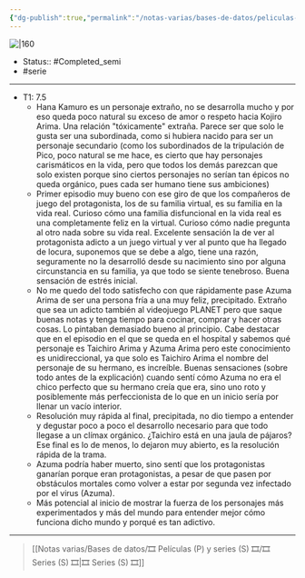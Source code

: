 ```yaml
---
{"dg-publish":true,"permalink":"/notas-varias/bases-de-datos/peliculas-p-y-series-s/s-buenas-noches-mundo/"}
---
```



![|160](https://m.media-amazon.com/images/M/MV5BOTdkN2ZjNGUtMDQ3Yi00YTBjLThhMTAtMWQ5NDljZTNhOTdmXkEyXkFqcGdeQXVyMTEzMTI1Mjk3._V1_SX300.jpg)

- Status:: #Completed_semi 
- #serie 

---

- T1: 7.5
	- Hana Kamuro es un personaje extraño, no se desarrolla mucho y por eso queda poco natural su exceso de amor o respeto hacia Kojiro Arima. Una relación "tóxicamente" extraña. Parece ser que solo le gusta ser una subordinada, como si hubiera nacido para ser un personaje secundario (como los subordinados de la tripulación de Pico, poco natural se me hace, es cierto que hay personajes carismáticos en la vida, pero que todos los demás parezcan que solo existen porque sino ciertos personajes no serían tan épicos no queda orgánico, pues cada ser humano tiene sus ambiciones)
	- Primer episodio muy bueno con ese giro de que los compañeros de juego del protagonista, los de su familia virtual, es su familia en la vida real. Curioso cómo una familia disfuncional en la vida real es una completamente feliz en la virtual. Curioso cómo nadie pregunta al otro nada sobre su vida real. Excelente sensación la de ver al protagonista adicto a un juego virtual y ver al punto que ha llegado de locura, suponemos que se debe a algo, tiene una razón, seguramente no la desarrolló desde su nacimiento sino por alguna circunstancia en su familia, ya que todo se siente tenebroso. Buena sensación de estrés inicial.
	- No me quedo del todo satisfecho con que rápidamente pase Azuma Arima de ser una persona fría a una muy feliz, precipitado. Extraño que sea un adicto también al videojuego PLANET pero que saque buenas notas y tenga tiempo para cocinar, comprar y hacer otras cosas. Lo pintaban demasiado bueno al principio. Cabe destacar que en el episodio en el que se queda en el hospital y sabemos qué personaje es Taichiro Arima y Azuma Arima pero este conocimiento es unidireccional, ya que solo es Taichiro Arima el nombre del personaje de su hermano, es increíble. Buenas sensaciones (sobre todo antes de la explicación) cuando sentí cómo Azuma no era el chico perfecto que su hermano creía que era, sino uno roto y posiblemente más perfeccionista de lo que en un inicio sería por llenar un vacío interior.
	- Resolución muy rápida al final, precipitada, no dio tiempo a entender y degustar poco a poco el desarrollo necesario para que todo llegase a un clímax orgánico. ¿Taichiro está en una jaula de pájaros? Ese final es lo de menos, lo dejaron muy abierto, es la resolución rápida de la trama.
	- Azuma podría haber muerto, sino sentí que los protagonistas ganarían porque eran protagonistas, a pesar de que pasen por obstáculos mortales como volver a estar por segunda vez infectado por el virus (Azuma).
	- Más potencial al inicio de mostrar la fuerza de los personajes más experimentados y más del mundo para entender mejor cómo funciona dicho mundo y porqué es tan adictivo.

---

> [[Notas varias/Bases de datos/🎞️ Películas (P) y series (S) 🎞️/🎞️ Series (S) 🎞️\|🎞️ Series (S) 🎞️]]